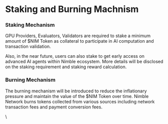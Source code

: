# Staking and Burning Machnism

### Staking Mechanism

GPU Providers, Evaluators, Validators are required to stake a minimum amount of $NIM Token as collateral to participate in AI computation and transaction validation.&#x20;

Also, in the near future, users can also stake to get early access on advanced AI agents within Nimble ecosystem. More details will be disclosed on the staking requirement and staking reward calculation.

### Burning Mechanism

The burning mechanism will be introduced to reduce the inflationary pressure and maintain the value of the $NIM Token over time. Nimble Network burns tokens collected from various sources including network transaction fees and payment conversion fees.&#x20;

\
